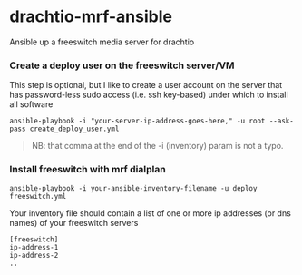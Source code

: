 # drachtio-mrf-ansible
Ansible up a freeswitch media server for drachtio

### Create a deploy user on the freeswitch server/VM 

This step is optional, but I like to create a user account on the server that has password-less sudo access (i.e. ssh key-based) under which to install all software

```
ansible-playbook -i "your-server-ip-address-goes-here," -u root --ask-pass create_deploy_user.yml
```
> NB: that comma at the end of the -i (inventory) param is not a typo.

### Install freeswitch with mrf dialplan

```
ansible-playbook -i your-ansible-inventory-filename -u deploy freeswitch.yml
```
Your inventory file should contain a list of one or more ip addresses (or dns names) of your freeswitch servers
```
[freeswitch]
ip-address-1
ip-address-2
..
```

